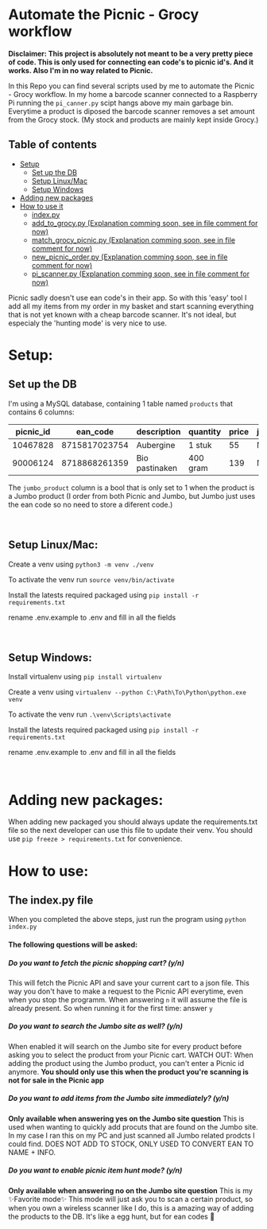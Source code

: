 # Automate the Picnic - Grocy workflow

**Disclaimer: This project is absolutely not meant to be a very pretty piece of code. This is only used for connecting ean code's to picnic id's. And it works. Also I'm in no way related to Picnic.**

In this Repo you can find several scripts used by me to automate the Picnic - Grocy workflow. In my home a barcode scanner connected to a Raspberry Pi running the `pi_canner.py` scipt hangs above my main garbage bin. Everytime a product is diposed the barcode scanner removes a set amount from the Grocy stock. (My stock and products are mainly kept inside Grocy.)

## Table of contents
- [Setup](#setup)
    - [Set up the DB](#Setup_the_DB)
    - [Setup Linux/Mac](#Setup_Linux/Mac)
    - [Setup Windows](#Setup_Windows)
- [Adding new packages](#Adding_new_packahes)
- [How to use it](#How_to_use)
    - [index.py](#The_index.py_file)
    - [add_to_grocy.py (Explanation comming soon, see in file comment for now)](#Add_to_grocy.py_file)
    - [match_grocy_picnic.py (Explanation comming soon, see in file comment for now)](#Match_grocy_picnic_file)
    - [new_picnic_order.py (Explanation comming soon, see in file comment for now)](#Match_grocy_picnic_file)
    - [pi_scanner.py (Explanation comming soon, see in file comment for now)](#Match_grocy_picnic_file)

Picnic sadly doesn't use ean code's in their app. So with this 'easy' tool I add all my items from my order in my basket and start scanning everything that is not yet known with a cheap barcode scanner. It's not ideal, but especialy the 'hunting mode' is very nice to use.

# Setup:

## Set up the DB
I'm using a MySQL database, containing 1 table named `products` that contains 6 columns:

picnic_id | ean_code | description | quantity | price | jumbo_product
----------|----------|-------------|----------|-------|--------------
10467828  | 8715817023754 | Aubergine | 1 stuk |     55   |   NULL
90006124	| 8718868261359	|Bio pastinaken	| 400 gram	| 139 | NULL

The `jumbo_product` column is a bool that is  only set to 1 when the product is a Jumbo product (I order from both Picnic and Jumbo, but Jumbo just uses the ean code so no need to store a diferent code.)

<br>

## Setup Linux/Mac:
Create a venv using `python3 -m venv ./venv`

To activate the venv run `source venv/bin/activate`

Install the latests required packaged using `pip install -r requirements.txt`

rename .env.example to .env and fill in all the fields

<br>

## Setup Windows:
Install virtualenv using `pip install virtualenv`

Create a venv using `virtualenv --python C:\Path\To\Python\python.exe venv`

To activate the venv run `.\venv\Scripts\activate`

Install the latests required packaged using `pip install -r requirements.txt`

rename .env.example to .env and fill in all the fields

<br>

# Adding new packages:
When adding new packaged you should always update the requirements.txt file so the next developer can use this file to update their venv. You should use `pip freeze > requirements.txt` for convenience.

# How to use:

## The index.py file

When you completed the above steps, just run the program using `python index.py`

#### The following questions will be asked:

##### Do you want to fetch the picnic shopping cart? (y/n)
This will fetch the Picnic API and save your current cart to a json file. This way you don't have to make a request to the Picnic API everytime, even when you stop the programm. When answering `n` it will assume the file is already present. So when running it for the first time: answer `y`

##### Do you want to search the Jumbo site as well? (y/n)
When enabled it will search on the Jumbo site for every product before asking you to select the product from your Picnic cart. WATCH OUT: When adding the product using the Jumbo product, you can't enter a Picnic id anymore. **You should only use this when the product you're scanning is not for sale in the Picnic app**

##### Do you want to add items from the Jumbo site immediately? (y/n)
**Only available when answering yes on the Jumbo site question** This is used when wanting to quickly add procuts that are found on the Jumbo site. In my case I ran this on my PC and just scanned all Jumbo related prodcts I could find. DOES NOT ADD TO STOCK, ONLY USED TO CONVERT EAN TO NAME + INFO.

##### Do you want to enable picnic item hunt mode? (y/n)
**Only available when answering no on the Jumbo site question** This is my ✨Favorite mode✨ This mode will just ask you to scan a certain product, so when you own a wireless scanner like I do, this is a amazing way of adding the products to the DB. It's like a egg hunt, but for ean codes 🥚
